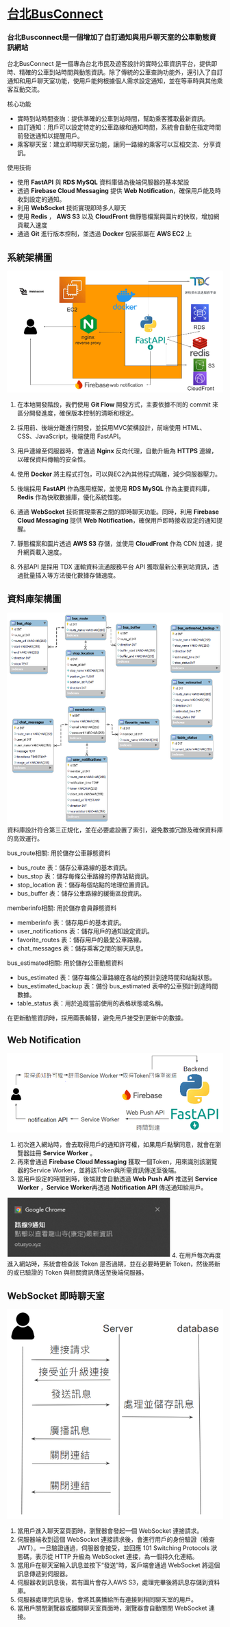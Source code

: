 # [台北BusConnect](https://otusyo.xyz/)

### 台北Busconnect是一個增加了自訂通知與用戶聊天室的公車動態資訊網站

台北BusConnect 是一個專為台北市民及遊客設計的實時公車資訊平台，提供即時、精確的公車到站時間與動態資訊。除了傳統的公車查詢功能外，還引入了自訂通知和用戶聊天室功能，使用戶能夠根據個人需求設定通知，並在等車時與其他乘客互動交流。

核心功能
- 實時到站時間查詢：提供準確的公車到站時間，幫助乘客獲取最新資訊。
- 自訂通知：用戶可以設定特定的公車路線和通知時間，系統會自動在指定時間前發送通知以提醒用戶。
- 乘客聊天室：建立即時聊天室功能，讓同一路線的乘客可以互相交流、分享資訊。

使用技術
- 使用 **FastAPI** 與 **RDS MySQL** 資料庫做為後端伺服器的基本架設
- 透過 **Firebase Cloud Messaging** 提供 **Web Notification**，確保用戶能及時收到設定的通知。
- 利用 **WebSocket** 技術實現即時多人聊天
- 使用 **Redis** ， **AWS S3** 以及 **CloudFront** 做靜態檔案與圖片的快取，增加網頁載入速度
- 通過 **Git** 進行版本控制，並透過 **Docker** 包裝部屬在 **AWS EC2** 上


## 系統架構圖
![ARD](images/ArchitectureDiagram.png)
1. 在本地開發階段，我們使用 **Git Flow** 開發方式，主要依據不同的 commit 來區分開發進度，確保版本控制的清晰和穩定。

2. 採用前、後端分離進行開發，並採用MVC架構設計，前端使用 HTML、CSS、JavaScript，後端使用 FastAPI。

3. 用戶連線至伺服器時，會通過 **Nginx** 反向代理，自動升級為 **HTTPS** 連線，以確保資料傳輸的安全性。

4. 使用 **Docker** 將主程式打包，可以與EC2內其他程式隔離，減少伺服器壓力。

5. 後端採用 **FastAPI** 作為應用框架，並使用 **RDS MySQL** 作為主要資料庫，**Redis** 作為快取數據庫，優化系統性能。

6. 通過 **WebSocket** 技術實現乘客之間的即時聊天功能。同時，利用 **Firebase Cloud Messaging** 提供 **Web Notification**，確保用戶即時接收設定的通知提醒。

7. 靜態檔案和圖片透過 **AWS S3** 存儲，並使用 **CloudFront** 作為 CDN 加速，提升網頁載入速度。

8. 外部API 是採用 TDX 運輸資料流通服務平台 API 獲取最新公車到站資訊，透過批量插入等方法優化數據存儲速度。

## 資料庫架構圖
![ERD](images/db.png)
資料庫設計符合第三正規化，並在必要處設置了索引，避免數據冗餘及確保資料庫的高效運行。

bus_route相關: 用於儲存公車靜態資料
- bus_route 表：儲存公車路線的基本資訊。
- bus_stop 表：儲存每條公車路線的停靠站點資訊。
- stop_location 表：儲存每個站點的地理位置資訊。
- bus_buffer 表：儲存公車路線的緩衝區段資訊。

memberinfo相關: 用於儲存會員靜態資料
- memberinfo 表：儲存用戶的基本資訊。
- user_notifications 表：儲存用戶的通知設定資訊。
- favorite_routes 表：儲存用戶的最愛公車路線。
- chat_messages 表：儲存乘客之間的聊天訊息。

bus_estimated相關: 用於儲存公車動態資料
- bus_estimated 表：儲存每條公車路線在各站的預計到達時間和站點狀態。
- bus_estimated_backup 表：備份 bus_estimated 表中的公車預計到達時間數據。
- table_status 表：用於追蹤當前使用的表格狀態或名稱。

在更新動態資訊時，採用兩表輪替，避免用戶接受到更新中的數據。
## Web Notification
![WEBD](images/webnotiflowchart.PNG)
1. 初次進入網站時，會去取得用戶的通知許可權，如果用戶點擊同意，就會在瀏覽器註冊 **Service Worker** 。
2. 再來會通過 **Firebase Cloud Messaging** 獲取一個Token，用來識別該瀏覽器的Service Worker，並將該Token與所需資訊傳送至後端。
3. 當用戶設定的時間到時，後端就會自動透過 **Web Push API** 推送到 **Service Worker** ，**Service Worker**再透過 **Notification API** 傳送通知給用戶。

![Noti](images/noti.PNG)
4. 在用戶每次再度進入網站時，系統會檢查該 Token 是否過期，並在必要時更新 Token，然後將新的或已驗證的 Token 與相關資訊傳送至後端伺服器。


## WebSocket 即時聊天室
![chat](images/chat.PNG)
1. 當用戶進入聊天室頁面時，瀏覽器會發起一個 WebSocket 連接請求。
2. 伺服器端收到這個 WebSocket 連接請求後，會進行用戶的身份驗證（檢查 JWT）。一旦驗證通過，伺服器會接受，並回應 101 Switching Protocols 狀態碼，表示從 HTTP 升級為 WebSocket 連接，為一個持久化連結。
3. 當用戶在聊天室輸入訊息並按下“發送”時，客戶端會通過 WebSocket 將這個訊息傳遞到伺服器。
4. 伺服器收到訊息後，若有圖片會存入AWS S3，處理完畢後將訊息存儲到資料庫。
5. 伺服器處理完訊息後，會將其廣播給所有連接到相同聊天室的用戶。
6. 當用戶關閉瀏覽器或離開聊天室頁面時，瀏覽器會自動關閉 WebSocket 連接。


